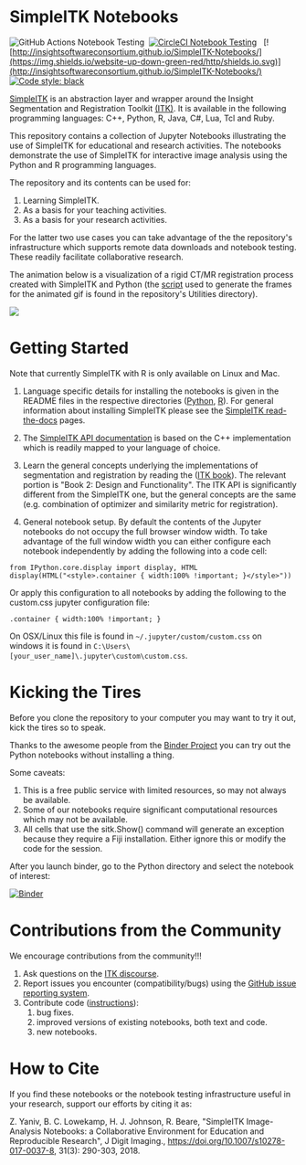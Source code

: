 # SimpleITK Notebooks

![GitHub Actions Notebook Testing](https://github.com/InsightSoftwareConsortium/SimpleITK-Notebooks/actions/workflows/main.yml/badge.svg
)&nbsp;&nbsp;[![CircleCI Notebook Testing](https://dl.circleci.com/status-badge/img/gh/InsightSoftwareConsortium/SimpleITK-Notebooks/tree/master.svg?style=shield)](https://dl.circleci.com/status-badge/redirect/gh/InsightSoftwareConsortium/SimpleITK-Notebooks/tree/master)
&nbsp;&nbsp;[![http://insightsoftwareconsortium.github.io/SimpleITK-Notebooks/](https://img.shields.io/website-up-down-green-red/http/shields.io.svg)](http://insightsoftwareconsortium.github.io/SimpleITK-Notebooks/)
&nbsp;&nbsp;[![Code style: black](https://img.shields.io/badge/code%20style-black-000000.svg)](https://github.com/psf/black)


[SimpleITK](https://itk.org/Wiki/SimpleITK) is an abstraction layer and wrapper around the Insight Segmentation and Registration Toolkit [(ITK)](http://www.itk.org). It is available in the following programming languages: C++, Python, R, Java, C#, Lua, Tcl and Ruby.

This repository contains a collection of Jupyter Notebooks illustrating the use of SimpleITK for educational and research activities. The notebooks demonstrate the use of SimpleITK for interactive image analysis using the Python and R programming languages.

The repository and its contents can be used for:
1. Learning SimpleITK.
2. As a basis for your teaching activities.
3. As a basis for your research activities.

For the latter two use cases you can take advantage of the the repository's infrastructure which supports remote data downloads and notebook testing. These readily facilitate collaborative research.

The animation below is a visualization of a rigid CT/MR registration process
created with SimpleITK and Python (the [script](Utilities/intro_animation.py) used to generate the frames for the animated gif is found in the repository's Utilities directory).

![](registration_visualization.gif)

# Getting Started

Note that currently SimpleITK with R is only available on Linux and Mac.

1. Language specific details for installing the notebooks is given in the README files in the respective directories ([Python](Python/README.md), [R](R/README.md)). For general information about installing SimpleITK please see the [SimpleITK read-the-docs](https://simpleitk.readthedocs.io/en/master/) pages.

2. The [SimpleITK API documentation](https://simpleitk.org/doxygen/latest/html/index.html) is based on the C++ implementation which is readily mapped to your language of choice.

3. Learn the general concepts underlying the implementations of segmentation and registration by reading the ([ITK book](https://itk.org/ItkSoftwareGuide)). The relevant portion is "Book 2: Design and Functionality". The ITK API is significantly different from the SimpleITK one, but the general concepts are the same (e.g. combination of optimizer and similarity metric for registration).     

4. General notebook setup. By default the contents of the Jupyter notebooks do not occupy the full browser window width. To take advantage of the full window width you can either configure each notebook independently by adding the following into a code cell:
```
from IPython.core.display import display, HTML
display(HTML("<style>.container { width:100% !important; }</style>"))
```
Or apply this configuration to all notebooks by adding the following to
the custom.css jupyter configuration file:
```
.container { width:100% !important; }
```
On OSX/Linux this file is found in `~/.jupyter/custom/custom.css` on windows it is
found in `C:\Users\[your_user_name]\.jupyter\custom\custom.css`.

# Kicking the Tires

Before you clone the repository to your computer you may want to try it out, kick the tires so to speak.

Thanks to the awesome people from the [Binder Project](https://github.com/jupyterhub/binderhub)
you can try out the Python notebooks without installing a thing.

Some caveats:

1. This is a free public service with limited resources, so may not always be available.
2. Some of our notebooks require significant computational
   resources which may not be available.
3. All cells that use the sitk.Show() command will generate an exception because they
   require a Fiji installation. Either ignore this or modify the code
   for the session.

After you launch binder, go to the Python directory and select the notebook of interest:

[![Binder](https://mybinder.org/badge.svg)](https://mybinder.org/v2/gh/InsightSoftwareConsortium/SimpleITK-Notebooks/master)

# Contributions from the Community

We encourage contributions from the community!!!

1. Ask questions on the [ITK discourse](https://discourse.itk.org/).
2. Report issues you encounter (compatibility/bugs) using the
   [GitHub issue reporting system](https://guides.github.com/features/issues/).
2. Contribute code ([instructions](CONTRIBUTING.md)):
   1. bug fixes.
   2. improved versions of existing notebooks, both text and code.
   3. new notebooks.

# How to Cite

If you find these notebooks or the notebook testing infrastructure useful in your research, support our efforts by citing it as:

Z. Yaniv, B. C. Lowekamp, H. J. Johnson, R. Beare, "SimpleITK Image-Analysis Notebooks: a Collaborative Environment for Education and Reproducible Research", J Digit Imaging., https://doi.org/10.1007/s10278-017-0037-8, 31(3): 290-303, 2018.

